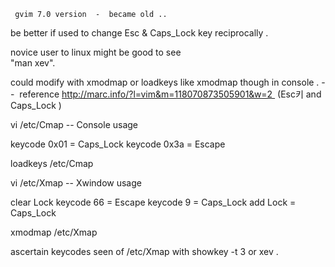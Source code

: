 
     gvim 7.0 version  -  became old .. 
 
  
  be better if used to change Esc & Caps_Lock 
key reciprocally . 
   
   novice user to linux might be good to see  
 "man xev". 


  could  modify with xmodmap or loadkeys like xmodmap though 
 in console . 
 --  reference http://marc.info/?l=vim&m=118070873505901&w=2 
(Esc키 and Caps_Lock )

  vi /etc/Cmap -- Console usage

keycode 0x01 = Caps_Lock 
keycode 0x3a = Escape

loadkeys /etc/Cmap

vi /etc/Xmap -- Xwindow usage

 clear Lock
 keycode 66 = Escape
 keycode 9 = Caps_Lock
 add Lock = Caps_Lock

xmodmap /etc/Xmap 
 
ascertain keycodes seen of /etc/Xmap
  with showkey -t 3 or xev . 



  
